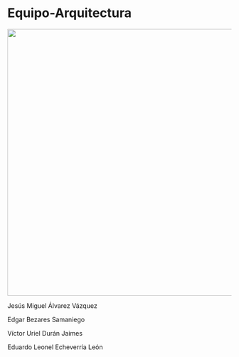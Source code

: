 # Equipo-Arquitectura
<img src="https://user-images.githubusercontent.com/77802064/131416739-193306f0-db57-4c1b-ab07-b9bf42f4a02a.jpg" width="600">

Jesús Miguel Álvarez Vázquez

Edgar Bezares Samaniego

Víctor Uriel Durán Jaimes

Eduardo Leonel Echeverría León
